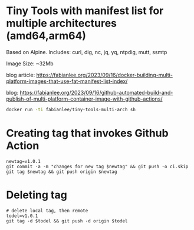 # Tiny Tools with manifest list for multiple architectures (amd64,arm64)

Based on Alpine. Includes: curl, dig, nc, jq, yq, ntpdig, mutt, ssmtp

Image Size: ~32Mb

blog article: https://fabianlee.org/2023/09/16/docker-building-multi-platform-images-that-use-fat-manifest-list-index/

blog: https://fabianlee.org/2023/09/16/github-automated-build-and-publish-of-multi-platform-container-image-with-github-actions/

```bash
docker run -ti fabianlee/tiny-tools-multi-arch sh
```

# Creating tag that invokes Github Action

```
newtag=v1.0.1
git commit -a -m "changes for new tag $newtag" && git push -o ci.skip
git tag $newtag && git push origin $newtag
```

# Deleting tag

```
# delete local tag, then remote
todel=v1.0.1
git tag -d $todel && git push -d origin $todel
```

